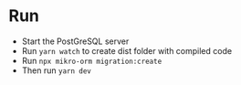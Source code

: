 # Run
- Start the PostGreSQL server
- Run `yarn watch` to create dist folder with compiled code
- Run `npx mikro-orm migration:create`
- Then run `yarn dev`